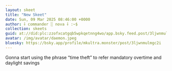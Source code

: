 ```yaml
---
layout: skeet
title: "New Skeet"
date: Sun, 09 Mar 2025 08:46:00 +0000
author: ⸸ commander ░ nova ⸸ :~$
collection: skeets
guid: at://did:plc:zzofxcatgqb5wpkqetnng4wo/app.bsky.feed.post/3ljwnmulmgc2i
avatar: /img/avatar/daemon.jpeg
bluesky: https://bsky.app/profile/mkultra.monster/post/3ljwnmulmgc2i
---
```


Gonna start using the phrase “time theft” to refer mandatory overtime and daylight savings
